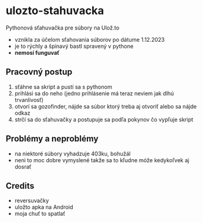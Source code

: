 # ulozto-stahuvacka
Pythonová sťahuvačka pre súbory na Ulož.to
* vznikla za účelom sťahovania súborov po dátume 1.12.2023
* je to rýchly a špinavý bastl spravený v pythone
* **nemosí funguvať**

## Pracovný postup
1. sťáhne sa skript a pustí sa s pythonom
2. prihlási sa do neho (jedno prihlásenie má teraz neviem jak dlhú trvanlivosť)
3. otvorí sa gozofinder, nájde sa súbor ktorý treba aj otvoriť alebo sa nájde odkaz
4. strčí sa do sťahuvačky a postupuje sa podľa pokynov čo vypľuje skript

## Problémy a neproblémy
* na niektoré súbory vyhadzuje 403ku, bohužál
* neni to moc dobre vymyslené takže sa to kľudne móže kedykoľvek aj dosrať

## Credits
* reversuvačky
* uložto apka na Android
* moja chuť to spatlať
